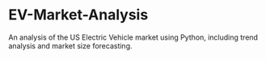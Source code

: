 # EV-Market-Analysis
An analysis of the US Electric Vehicle market using Python, including trend analysis and market size forecasting.
